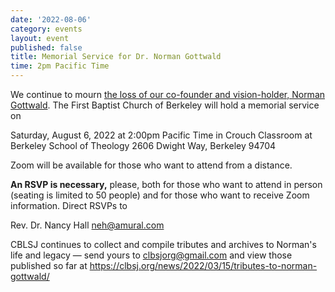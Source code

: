 ```yaml
---
date: '2022-08-06'
category: events
layout: event
published: false
title: Memorial Service for Dr. Norman Gottwald
time: 2pm Pacific Time
---
```

We continue to mourn [the loss of our co-founder and vision-holder, Norman Gottwald](https://clbsj.org/news/2022/03/15/tributes-to-norman-gottwald/). The First Baptist Church of Berkeley will hold a memorial service on

Saturday, August 6, 2022 at 2:00pm Pacific Time
in Crouch Classroom
at Berkeley School of Theology
2606 Dwight Way, Berkeley 94704

Zoom will be available for those who want to attend from a distance.

**An RSVP is necessary,** please, both for those who want to attend in person (seating is limited to 50 people) and for those who want to receive Zoom information. Direct RSVPs to

Rev. Dr. Nancy Hall
neh@amural.com

CBLSJ continues to collect and compile tributes and archives to Norman's life and legacy — send yours to clbsjorg@gmail.com and view those published so far at https://clbsj.org/news/2022/03/15/tributes-to-norman-gottwald/
